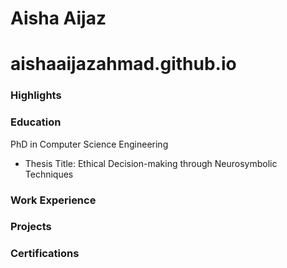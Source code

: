 # Aisha Aijaz
# aishaaijazahmad.github.io

### Highlights

### Education
PhD in Computer Science Engineering
- Thesis Title: Ethical Decision-making through Neurosymbolic Techniques

### Work Experience

### Projects

### Certifications

